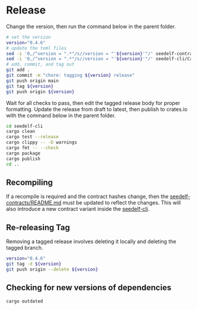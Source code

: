 # Release

Change the version, then run the command below in the parent folder.

```bash
# set the version
version="0.4.6"
# update the toml files
sed -i '0,/^version = ".*"/s//version = "'${version}'"/' seedelf-contracts/aiken.toml
sed -i '0,/^version = ".*"/s//version = "'${version}'"/' seedelf-cli/Cargo.toml
# add, commit, and tag out
git add .
git commit -m "chore: tagging ${version} release"
git push origin main
git tag ${version}
git push origin ${version}
```

Wait for all checks to pass, then edit the tagged release body for proper formatting. Update the release from draft to latest, then publish to crates.io with the command below in the parent folder.

```bash
cd seedelf-cli
cargo clean
cargo test --release
cargo clippy -- -D warnings
cargo fmt -- --check
cargo package
cargo publish
cd ..
```

## Recompiling

If a recompile is required and the contract hashes change, then the [seedelf-contracts/README.md](./seedelf-contracts/README.md) must be updated to reflect the changes. This will also introduce a new contract variant inside the [seedelf-cli](./seedelf-cli/README.md).

## Re-releasing Tag

Removing a tagged release involves deleting it locally and deleting the tagged branch.

```bash
version="0.4.6"
git tag -d ${version}
git push origin --delete ${version}
```

## Checking for new versions of dependencies

```bash
cargo outdated
```